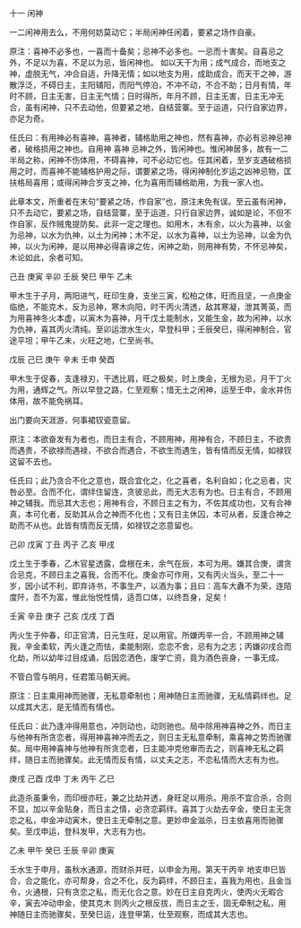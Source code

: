十一 闲神

一二闲神用去么，不用何妨莫动它；半局闲神任闲着，要紧之场作自豪。

原注：喜神不必多也，一喜而十备矣；忌神不必多也。一忌而十害矣。自喜忌之外，不足以为喜，不足以为忌，皆闲神也。 如以天干为用；成气成合，而地支之神，虚脱无气，冲合自适，升降无情；如以地支为用，成助成合，而天干之神，游散浮泛，不碍日主，主阳辅阳，而阳气停泊，不冲不动，不合不助；日月有情，年时不顾，日主无害，日主无气情；日时得所，年月不顾，日主无害，日主无冲无合，虽有闲神，只不去动他，但要紧之地，自结营寨。至于运道，只行自家边界，亦足为奇。

任氏曰：有用神必有喜神，喜神者，辅格助用之神也，然有喜神，亦必有忌神忌神者，破格损用之神也。自用神 喜神 忌神之外，皆闲神也。惟闲神居多，故有一二半局之称，闲神不伤体用，不碍喜神，可不必动它也。任其闲着，至岁支遇破格损用之时，而喜神不能辅格护用之际，谓要紧之场，得闲神制化岁运之凶神忌物，匡扶格局喜用；或得闲神合岁支之神，化为喜用而辅格助用，为我一家人也。

此章本文，所重者在末句“要紧之场，作自家”也，原注未免有误。至云虽有闲神，只不去动它，要紧之场，自结营寨，至于运道，只行自家边界，诚如是论，不但不作自家，反作贼鬼提防矣。此非一定之理也。如用木，木有余，以火为喜神，以金为忌神，以水为仇神，以土为闲神；木不足，以水为喜神，以土为忌神，以金为仇神，以火为闲神，是以用神必得喜谉之佐，闲神之助，则用神有势，不怀忌神矣，木论如此，余者可知。

己丑 庚寅 辛卯 壬辰 癸巳 甲午 乙未

甲木生于子月，两阳进气，旺印生身，支坐三寅，松柏之体，旺而且坚，一点庚金临绝，不能克木，反为忌神，寒木向阳，时干丙火清透，敌其寒凝，泄其菁英，而为用喜神冬火本虚，以寅木为喜神，月干戊土能制水，又能生金，故为闲神，以水为仇神，喜其丙火清纯。至卯运泄水生火，早登科甲；壬辰癸巳，得闲神制合，官途平坦；甲午乙未，火旺之地，仁至尚书。

戊辰 己巳 庚午 辛未 壬申 癸酉

甲木生于促春，支逢禄刃，干透比肩，旺之极矣，时上庚金，无根为忌，月干丁火为用，通辉之气。所以早登之路，仁至观察；惜无土之闲神，运至壬申，金水并伤体用，故不能免祸耳。

出门要向天涯游，何事裙钗瓷意留。

原注：本欲奋发有为者也，而日主有合，不顾用神，用神有合，不顾日主，不欲贵而遇贵，不欲禄而遇禄，不欲合而遇合，不欲生而遇生，皆有情而反无情，如禄钗这留不去也。

任氏曰；此乃贪合不化之意也，既合宜化之，化之喜者，名利自如；化之忌者，灾咎必至。合而不化，谓绊住留连，贪彼忌此，而无大志有为也。日主有合，不顾用神之辅我。而忌其大志也；用神有合，不顾日主之有为，不佐其成功也，又有合神真，本可化者，反助其从合之神而不化也；又有日主休囚，本可从者，反逢合神之助而不从也。此皆有情而反无情，如禄钗之恣意留也。

己卯 戊寅 丁丑 丙子 乙亥 甲戌

戊土生于季春，乙木官星透露，盘根在未，余气在辰，本可为用。嫌其合庚，谓贪合忌克，不顾日主之喜我，合而不化。庚金亦可作用，又有丙火当头，至二十一岁，因小试不利，即弃诗书，不事生产，以酒为事；且曰：高车大纛不为荣，连陌度阡，吾不为富，惟此怡悦性情，适吾口体，以终吾身，足矣！

壬寅 辛丑 庚子 己亥 戊戌 丁酉

丙火生于仲春，印正官清，日元生旺，足以用官。所嫌丙辛一合，不顾用神之辅我，辛金柔软，丙火逢之而怯，柔能制刚，恋恋不舍，忌有为之志；丙嫌卯戌合而化劫，所以幼年过目成诵，后因恋洒色，废学亡资，竟为酒色丧身，一事无成。

不管白雪与明月，任君策马朝天阙。

原注：日主乘用神而驰骤，无私意牵制也；用神随日主而驰骤，无私情羁绊也。足以成其大志，是无情而有情也。

任氏曰：此乃逢冲得用意也，冲则动也，动则驰也。局中除用神喜神之外，而日主与他神有所贪恋者，得用神喜神冲而去之，则日主无私意牵制，乘喜神之势而驰骤矣。局中用神喜神与他神有所贪恋者，日主能冲克他审而去之，则喜神无私之羁绊，随日主而驰骤矣。此无情而反有情，以丈夫之志，不恋私情而大志有为也。

庚戌 己酉 戊申 丁未 丙午 乙巳

此造杀虽秉令，而印绶亦旺，兼之比劫并透，身旺足以用杀。用杀不宜合杀，合则不显，加以辛金贴身，而日主之情，必贪恋羁绊。喜其丁火劫去辛金，使日主无贪恋之私，申金冲动寅木，使日主无牵制之意。更妙申金滋杀，日主依喜用而驰骤矣。至戊申运，登科发甲，大志有为也。

乙未 甲午 癸巳 壬辰 辛卯 庚寅

壬水生于申月，虽秋水通源，而财杀并旺，以申金为用。第天干丙辛 地支申巳皆合，合之能化，亦可帮身，合之不化，反为羁绊，不顾日主，喜我为用也，且金当令，火通根，只有贪恋之私，而无化合之意。妙在日主自克丙火，使丙火无暇合辛，寅去冲动申金，使其克木 则丙火之根反拔，而日主之壬，固无牵制之私，用神随日主而驰骤矣，至癸巳运，连登甲第，仕至观察，而成其大志也。

